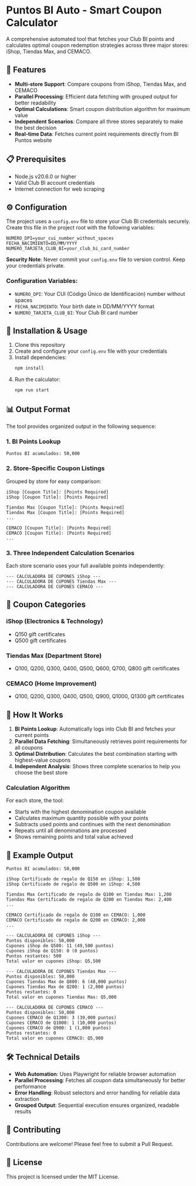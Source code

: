 # Puntos BI Auto - Smart Coupon Calculator

A comprehensive automated tool that fetches your Club BI points and calculates optimal coupon redemption strategies across three major stores: iShop, Tiendas Max, and CEMACO.

## 🌟 Features

- **Multi-store Support**: Compare coupons from iShop, Tiendas Max, and CEMACO
- **Parallel Processing**: Efficient data fetching with grouped output for better readability
- **Optimal Calculations**: Smart coupon distribution algorithm for maximum value
- **Independent Scenarios**: Compare all three stores separately to make the best decision
- **Real-time Data**: Fetches current point requirements directly from BI Puntos website

## 📋 Prerequisites

- Node.js v20.6.0 or higher
- Valid Club BI account credentials
- Internet connection for web scraping

## ⚙️ Configuration

The project uses a `config.env` file to store your Club BI credentials securely. Create this file in the project root with the following variables:

```env
NUMERO_DPI=your_cui_number_without_spaces
FECHA_NACIMIENTO=DD/MM/YYYY
NUMERO_TARJETA_CLUB_BI=your_club_bi_card_number
```

**Security Note**: Never commit your `config.env` file to version control. Keep your credentials private.

### Configuration Variables:

- `NUMERO_DPI`: Your CUI (Código Único de Identificación) number without spaces
- `FECHA_NACIMIENTO`: Your birth date in DD/MM/YYYY format
- `NUMERO_TARJETA_CLUB_BI`: Your Club BI card number

## 🚀 Installation & Usage

1. Clone this repository
2. Create and configure your `config.env` file with your credentials
3. Install dependencies:
   ```bash
   npm install
   ```
4. Run the calculator:
   ```bash
   npm run start
   ```

## 📊 Output Format

The tool provides organized output in the following sequence:

### 1. BI Points Lookup
```
Puntos BI acumulados: 50,000
```

### 2. Store-Specific Coupon Listings
Grouped by store for easy comparison:
```
iShop [Coupon Title]: [Points Required]
iShop [Coupon Title]: [Points Required]

Tiendas Max [Coupon Title]: [Points Required]
Tiendas Max [Coupon Title]: [Points Required]
...

CEMACO [Coupon Title]: [Points Required]
CEMACO [Coupon Title]: [Points Required]
...
```

### 3. Three Independent Calculation Scenarios
Each store scenario uses your full available points independently:
```
--- CALCULADORA DE CUPONES iShop ---
--- CALCULADORA DE CUPONES Tiendas Max ---
--- CALCULADORA DE CUPONES CEMACO ---
```

## 🎯 Coupon Categories

### iShop (Electronics & Technology)
- Q150 gift certificates
- Q500 gift certificates

### Tiendas Max (Department Store)
- Q100, Q200, Q300, Q400, Q500, Q600, Q700, Q800 gift certificates

### CEMACO (Home Improvement)
- Q100, Q200, Q300, Q400, Q500, Q900, Q1000, Q1300 gift certificates

## 🔧 How It Works

1. **BI Points Lookup**: Automatically logs into Club BI and fetches your current points
2. **Parallel Data Fetching**: Simultaneously retrieves point requirements for all coupons
3. **Optimal Distribution**: Calculates the best combination starting with highest-value coupons
4. **Independent Analysis**: Shows three complete scenarios to help you choose the best store

### Calculation Algorithm

For each store, the tool:
- Starts with the highest denomination coupon available
- Calculates maximum quantity possible with your points
- Subtracts used points and continues with the next denomination
- Repeats until all denominations are processed
- Shows remaining points and total value achieved

## 📱 Example Output

```
Puntos BI acumulados: 50,000

iShop Certificado de regalo de Q150 en iShop: 1,500
iShop Certificado de regalo de Q500 en iShop: 4,500

Tiendas Max Certificado de regalo de Q100 en Tiendas Max: 1,200
Tiendas Max Certificado de regalo de Q200 en Tiendas Max: 2,400
...

CEMACO Certificado de regalo de Q100 en CEMACO: 1,000
CEMACO Certificado de regalo de Q200 en CEMACO: 2,000
...

--- CALCULADORA DE CUPONES iShop ---
Puntos disponibles: 50,000
Cupones iShop de Q500: 11 (49,500 puntos)
Cupones iShop de Q150: 0 (0 puntos)
Puntos restantes: 500
Total valor en cupones iShop: Q5,500

--- CALCULADORA DE CUPONES Tiendas Max ---
Puntos disponibles: 50,000
Cupones Tiendas Max de Q800: 6 (48,000 puntos)
Cupones Tiendas Max de Q200: 1 (2,000 puntos)
Puntos restantes: 0
Total valor en cupones Tiendas Max: Q5,000

--- CALCULADORA DE CUPONES CEMACO ---
Puntos disponibles: 50,000
Cupones CEMACO de Q1300: 3 (39,000 puntos)
Cupones CEMACO de Q1000: 1 (10,000 puntos)
Cupones CEMACO de Q900: 1 (1,000 puntos)
Puntos restantes: 0
Total valor en cupones CEMACO: Q5,900
```

## 🛠️ Technical Details

- **Web Automation**: Uses Playwright for reliable browser automation
- **Parallel Processing**: Fetches all coupon data simultaneously for better performance
- **Error Handling**: Robust selectors and error handling for reliable data extraction
- **Grouped Output**: Sequential execution ensures organized, readable results

## 🤝 Contributing

Contributions are welcome! Please feel free to submit a Pull Request.

## 📄 License

This project is licensed under the MIT License.